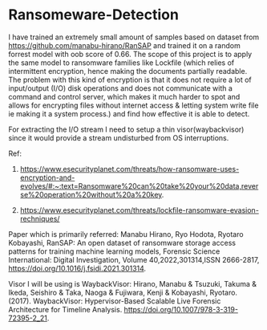 # Ransomeware-Detection
I have trained an extremely small amount of samples based on dataset from https://github.com/manabu-hirano/RanSAP and trained it on a random forrest model with oob score of 0.66.
The scope of this project is to apply the same model to ransomware families like Lockfile (which relies of intermittent encryption, hence making the documents partially readable. The problem with this kind of encryption is that it does not require a lot of input/output (I/O) disk operations and does not communicate with a command and control server, which makes it much harder to spot and allows for encrypting files without internet access & letting system write file ie making it a system process.) and find how effective it is able to detect.

For extracting the I/O stream I need to setup a thin visor(waybackvisor) since it would provide a stream undisturbed from OS interruptions. 


Ref:
1. https://www.esecurityplanet.com/threats/how-ransomware-uses-encryption-and-evolves/#:~:text=Ransomware%20can%20take%20your%20data,reverse%20operation%20without%20a%20key.

2. https://www.esecurityplanet.com/threats/lockfile-ransomware-evasion-rechniques/


Paper which is primarily referred:
Manabu Hirano, Ryo Hodota, Ryotaro Kobayashi,
RanSAP: An open dataset of ransomware storage access patterns for training machine learning models, Forensic Science International: Digital Investigation,
Volume 40,2022,301314,ISSN 2666-2817,
https://doi.org/10.1016/j.fsidi.2021.301314.

Visor I will be using is WaybackVisor:
Hirano, Manabu & Tsuzuki, Takuma & Ikeda, Seishiro & Taka, Naoga & Fujiwara, Kenji & Kobayashi, Ryotaro. (2017). WaybackVisor: Hypervisor-Based Scalable Live Forensic Architecture for Timeline Analysis. https://doi.org/10.1007/978-3-319-72395-2_21. 

